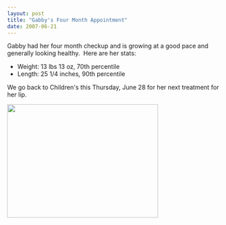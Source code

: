 ```yaml
---
layout: post
title: "Gabby's Four Month Appointment"
date: 2007-06-21
---
```


<p>Gabby had her four month checkup and is growing at a good pace and generally looking healthy.  Here are her stats:</p>
<ul>
    <li>Weight: 13 lbs 13 oz, 70th percentile</li>
    <li>Length: 25 1/4 inches, 90th percentile</li>
</ul>
<p>We go back to Children's this Thursday, June 28 for her next treatment for her lip.</p>
<p><img height="263" alt="" src="http://www.thepaladinos.com/Portals/thepaladinos/Blog/Files/1/38/P1000707 (Custom).JPG " width="350"/></p>
